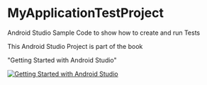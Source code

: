 MyApplicationTestProject
========================

Android Studio Sample Code to show how to create and run Tests

This Android Studio Project is part of the book

"Getting Started with Android Studio"

[![Getting Started with Android Studio](https://lh4.googleusercontent.com/eGPIj_C-w8ldGLx3iTq7DqQ3Iqyo-NJHtbKnEQV2uiM=w162-h207-p-no)](http://www.amazon.com/dp/B00ES0NE5G)  
